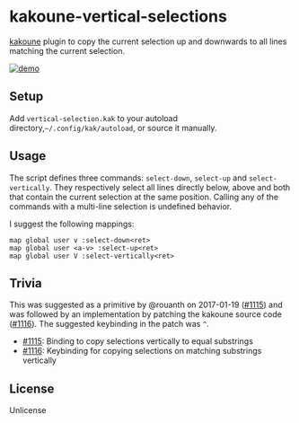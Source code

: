 # kakoune-vertical-selections

[kakoune](http://kakoune.org) plugin to copy the current selection up and downwards to all lines matching the current selection.

[![demo](https://asciinema.org/a/138331.png)](https://asciinema.org/a/138331)

## Setup

Add `vertical-selection.kak` to your autoload directory,`~/.config/kak/autoload`, or source it manually.

## Usage

The script defines three commands: `select-down`, `select-up` and `select-vertically`. They respectively select all lines directly below, above and both that contain the current selection at the same position.
Calling any of the commands with a multi-line selection is undefined behavior.


I suggest the following mappings:
```
map global user v :select-down<ret>
map global user <a-v> :select-up<ret>
map global user V :select-vertically<ret>
```

## Trivia

This was suggested as a primitive by @rouanth on 2017-01-19
([#1115](https://github.com/mawww/kakoune/issues/1115))
and was followed by an implementation by patching the kakoune source code
([#1116](https://github.com/mawww/kakoune/pull/1116)).
The suggested keybinding in the patch was `^`.

* [#1115](https://github.com/mawww/kakoune/issues/1115): Binding to copy selections vertically to equal substrings
* [#1116](https://github.com/mawww/kakoune/pull/1116): Keybinding for copying selections on matching substrings vertically

## License

Unlicense
